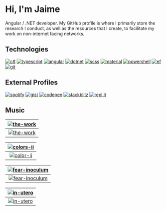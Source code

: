 # Hi, I'm Jaime

Angular / .NET developer. My GitHub profile is where I primarily store the research I conduct, as well as the resources that I create, to facilitate my work on non-internet facing networks.

## Technologies
[![c#](https://img.shields.io/badge/-c%23-ff5252?style=for-the-badge)](https://docs.microsoft.com/en-us/dotnet/csharp/language-reference/)
[![typescript](https://img.shields.io/badge/-typescript-ffab40?style=for-the-badge)](https://developer.mozilla.org/en-US/docs/Web/JavaScript)
[![angular](https://img.shields.io/badge/-angular-ffff00?style=for-the-badge)](https://angular.io)
[![dotnet](https://img.shields.io/badge/-dotnet-b2ff59?style=for-the-badge)](https://docs.microsoft.com/en-us/dotnet/)
[![scss](https://img.shields.io/badge/-scss-69f0ae?style=for-the-badge)](https://sass-lang.com/)
[![material](https://img.shields.io/badge/-material-64ffda?style=for-the-badge)](https://material.angular.io)
[![powershell](https://img.shields.io/badge/-powershell-40c4ff?style=for-the-badge)](https://github.com/PowerShell/PowerShell)
[![ef](https://img.shields.io/badge/-ef%20core-536dfe?style=for-the-badge)](https://docs.microsoft.com/en-us/ef/core/)
[![git](https://img.shields.io/badge/-git-7c4dff?style=for-the-badge)](https://git-scm.com)

## External Profiles

[![spotify](https://img.shields.io/badge/-spotify-69f0ae?style=for-the-badge)](https://open.spotify.com/user/jaime.still)
[![gist](https://img.shields.io/badge/-gist-607d8b?style=for-the-badge)](https://gist.github.com/JaimeStill)
[![codepen](https://img.shields.io/badge/-codepen-212121?style=for-the-badge)](https://codepen.io/JaimeStill) 
[![stackblitz](https://img.shields.io/badge/-stackblitz-536dfe?style=for-the-badge)](https://stackblitz.com/@JaimeStill)
[![repl.it](https://img.shields.io/badge/-replit-ff5252?style=for-the-badge)](https://replit.com/@JaimeStill)

## Music

|[![the-work](https://www.metalblade.com/us/covers/RiversOfNihil-TheWork.jpg)](https://open.spotify.com/album/7IyzDICfW1Hi7QsnJolkiR)|
|:--:|
|[![the-work](https://img.shields.io/badge/rivers%20of%20nihil-the%20work-36758C?style=for-the-badge)](https://open.spotify.com/album/7IyzDICfW1Hi7QsnJolkiR)|

|[![colors-ii](https://e.snmc.io/i/600/s/6b6fd84cbbeee56b4318489cb10af51d/9115517/between-the-buried-and-me-colors-ii-Cover-Art.jpg)](https://open.spotify.com/album/0pR2aVMa03OjgroeQcDwQQ)|
|:--:|
|[![color-ii](https://img.shields.io/badge/between%20the%20buried%20and%20me-colors%20ii-BC5345?style=for-the-badge)](https://open.spotify.com/album/0pR2aVMa03OjgroeQcDwQQ)|

|[![fear-inoculum](https://m.media-amazon.com/images/I/71HrT-cjr+L._SS500_.jpg)](https://open.spotify.com/album/7acEciVtnuTzmwKptkjth5)|
|:--:|
|[![fear-inoculum](https://img.shields.io/badge/tool-fear%20inoculum-F0CC73?style=for-the-badge)](https://open.spotify.com/album/7acEciVtnuTzmwKptkjth5)|

|[![in-utero](https://m.media-amazon.com/images/I/51iPhdiuntL.jpg)](https://open.spotify.com/album/7wOOA7l306K8HfBKfPoafr)|
|:--:|
|[![in-utero](https://img.shields.io/badge/nirvana-in%20utero-7D1E33?style=for-the-badge)](https://open.spotify.com/album/7wOOA7l306K8HfBKfPoafr)
